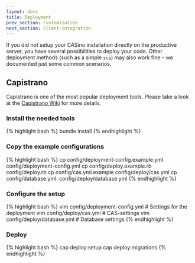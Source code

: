 ```yaml
---
layout: docs
title: Deployment
prev_section: customization
next_section: client-integration
---
```


If you did not setup your CASino installation directly on the productive server, you have several possibilities to deploy your code. Other deployment methods (such as a simple `scp`) may also work fine – we documented just some common scenarios.

## Capistrano

Capistrano is one of the most popular deployment tools. Please take a look at the [Capistrano Wiki](https://github.com/capistrano/capistrano/wiki) for more details.

### Install the needed tools
{% highlight bash %}
bundle install
{% endhighlight %}

### Copy the example configurations
{% highlight bash %}
cp config/deployment-config.example.yml config/deployment-config.yml
cp config/deploy.example.rb config/deploy.rb
cp config/cas.yml.example config/deploy/cas.yml
cp config/database.yml.<database-type> config/deploy/database.yml
{% endhighlight %}

### Configure the setup
{% highlight bash %}
vim config/deployment-config.yml # Settings for the deployment
vim config/deploy/cas.yml        # CAS-settings
vim config/deploy/database.yml   # Database settings
{% endhighlight %}

### Deploy
{% highlight bash %}
cap deploy:setup
cap deploy:migrations
{% endhighlight %}

